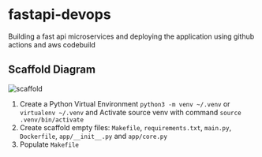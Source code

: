 # fastapi-devops
Building a fast api microservices and deploying the application using github actions and aws codebuild

## Scaffold Diagram 
![scaffold](https://github.com/singhakky03/fastapi-devops/assets/1935427/c96ac983-4b2d-4aa5-9d58-8389d54313dd)

1. Create a Python Virtual Environment `python3 -m venv ~/.venv` or `virtualenv ~/.venv`  and Activate source venv with command `source .venv/bin/activate`
2. Create scaffold empty files: `Makefile`, `requirements.txt`, `main.py`, `Dockerfile`, `app/__init__.py` and `app/core.py`
3. Populate `Makefile`